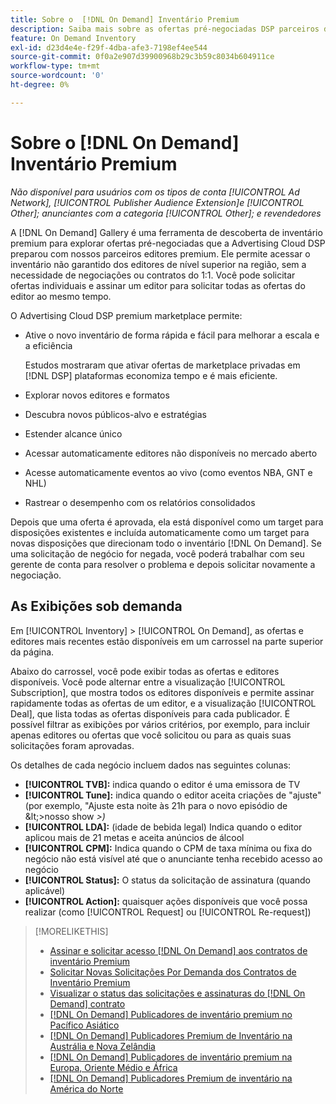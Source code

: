 ```yaml
---
title: Sobre o  [!DNL On Demand] Inventário Premium
description: Saiba mais sobre as ofertas pré-negociadas DSP parceiros de editores premium.
feature: On Demand Inventory
exl-id: d23d4e4e-f29f-4dba-afe3-7198ef4ee544
source-git-commit: 0f0a2e907d39900968b29c3b59c8034b604911ce
workflow-type: tm+mt
source-wordcount: '0'
ht-degree: 0%

---
```


# Sobre o [!DNL On Demand] Inventário Premium

*Não disponível para usuários com os tipos de conta  [!UICONTROL Ad Network],  [!UICONTROL Publisher Audience Extension]e  [!UICONTROL Other]; anunciantes com a categoria  [!UICONTROL Other]; e revendedores*

A [!DNL On Demand] Gallery é uma ferramenta de descoberta de inventário premium para explorar ofertas pré-negociadas que a Advertising Cloud DSP preparou com nossos parceiros editores premium. Ele permite acessar o inventário não garantido dos editores de nível superior na região, sem a necessidade de negociações ou contratos do 1:1. Você pode solicitar ofertas individuais e assinar um editor para solicitar todas as ofertas do editor ao mesmo tempo.

O Advertising Cloud DSP premium marketplace permite:

* Ative o novo inventário de forma rápida e fácil para melhorar a escala e a eficiência

   Estudos mostraram que ativar ofertas de marketplace privadas em [!DNL DSP] plataformas economiza tempo e é mais eficiente.

* Explorar novos editores e formatos
* Descubra novos públicos-alvo e estratégias
* Estender alcance único
* Acessar automaticamente editores não disponíveis no mercado aberto
* Acesse automaticamente eventos ao vivo (como eventos NBA, GNT e NHL)
* Rastrear o desempenho com os relatórios consolidados

Depois que uma oferta é aprovada, ela está disponível como um target para disposições existentes e incluída automaticamente como um target para novas disposições que direcionam todo o inventário [!DNL On Demand]. Se uma solicitação de negócio for negada, você poderá trabalhar com seu gerente de conta para resolver o problema e depois solicitar novamente a negociação.

## As Exibições sob demanda

Em [!UICONTROL Inventory] > [!UICONTROL On Demand], as ofertas e editores mais recentes <!-- how recent? --> estão disponíveis em um carrossel na parte superior da página.

Abaixo do carrossel, você pode exibir todas as ofertas e editores disponíveis. Você pode alternar entre a visualização [!UICONTROL Subscription], que mostra todos os editores disponíveis e permite assinar rapidamente todas as ofertas de um editor, e a visualização [!UICONTROL Deal], que lista todas as ofertas disponíveis para cada publicador. É possível filtrar as exibições por vários critérios, por exemplo, para incluir apenas editores ou ofertas que você solicitou ou para as quais suas solicitações foram aprovadas.

Os detalhes de cada negócio incluem dados nas seguintes colunas:

* **[!UICONTROL TVB]:** indica quando o editor é uma emissora de TV
* **[!UICONTROL Tune]:** indica quando o editor aceita criações de &quot;ajuste&quot; (por exemplo, &quot;Ajuste esta noite às 21h para o novo episódio de \&lt;>nosso show *\>)*
* **[!UICONTROL LDA]:** (idade de bebida legal) Indica quando o editor aplicou mais de 21 metas e aceita anúncios de álcool
* **[!UICONTROL CPM]:** Indica quando o CPM de taxa mínima ou fixa do negócio não está visível até que o anunciante tenha recebido acesso ao negócio
* **[!UICONTROL Status]:** O status da solicitação de assinatura (quando aplicável)
* **[!UICONTROL Action]:** quaisquer ações disponíveis que você possa realizar (como  [!UICONTROL Request] ou  [!UICONTROL Re-request])

>[!MORELIKETHIS]
>
>* [Assinar e solicitar acesso  [!DNL On Demand] aos contratos de inventário Premium](on-demand-inventory-subscribe.md)
>* [Solicitar Novas Solicitações Por Demanda dos Contratos de Inventário Premium](on-demand-inventory-rerequest.md)
>* [Visualizar o status das solicitações e assinaturas do  [!DNL On Demand] contrato](on-demand-inventory-view-status.md)
>* [[!DNL On Demand] Publicadores de inventário premium no Pacífico Asiático](on-demand-inventory-publishers-apac.md)
>* [[!DNL On Demand] Publicadores Premium de Inventário na Austrália e Nova Zelândia](on-demand-inventory-publishers-anz.md)
>* [[!DNL On Demand] Publicadores de inventário premium na Europa, Oriente Médio e África](on-demand-inventory-publishers-emea.md)
>* [[!DNL On Demand] Publicadores Premium de inventário na América do Norte](on-demand-inventory-publishers-na.md)

